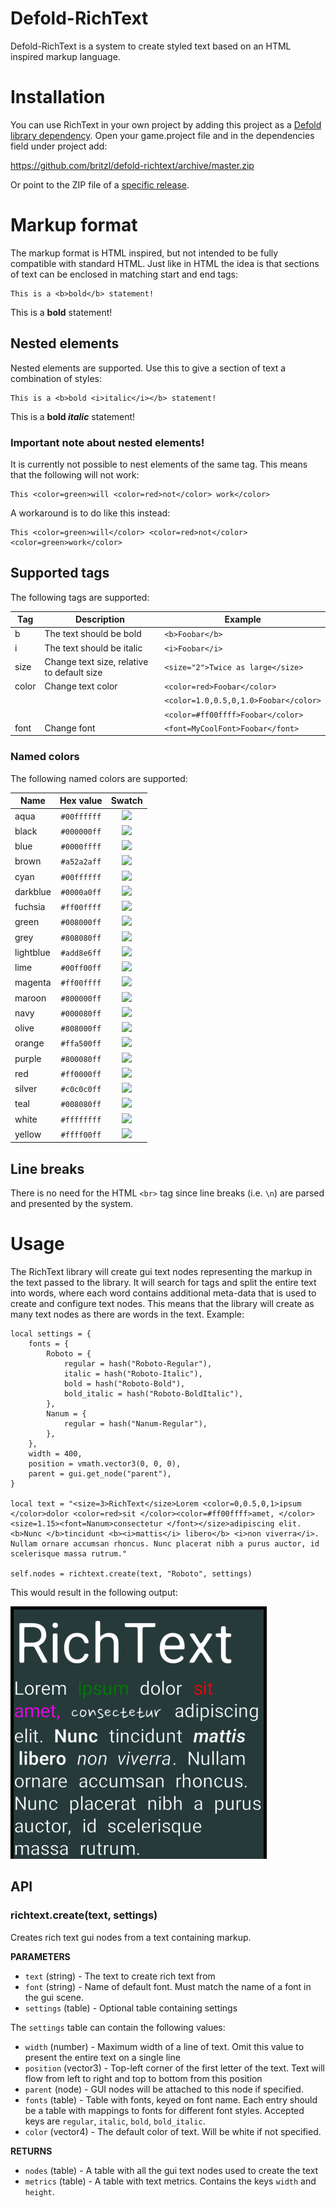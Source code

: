 # Defold-RichText
Defold-RichText is a system to create styled text based on an HTML inspired markup language.

# Installation
You can use RichText in your own project by adding this project as a [Defold library dependency](http://www.defold.com/manuals/libraries/). Open your game.project file and in the dependencies field under project add:

https://github.com/britzl/defold-richtext/archive/master.zip

Or point to the ZIP file of a [specific release](https://github.com/britzl/defold-richtext/releases).

# Markup format
The markup format is HTML inspired, but not intended to be fully compatible with standard HTML. Just like in HTML the idea is that sections of text can be enclosed in matching start and end tags:

	This is a <b>bold</b> statement!

This is a <b>bold</b> statement!

## Nested elements
Nested elements are supported. Use this to give a section of text a combination of styles:

	This is a <b>bold <i>italic</i></b> statement!

This is a <b>bold <i>italic</i></b> statement!

### Important note about nested elements!
It is currently not possible to nest elements of the same tag. This means that the following will not work:

	This <color=green>will <color=red>not</color> work</color>

A workaround is to do like this instead:

	This <color=green>will</color> <color=red>not</color> <color=green>work</color>

## Supported tags
The following tags are supported:

| Tag   | Description                                    | Example                               |
|-------|------------------------------------------------|---------------------------------------|
| b     | The text should be bold                        | `<b>Foobar</b>`                       |
| i     | The text should be italic                      | `<i>Foobar</i>`                       |
| size  | Change text size, relative to default size     | `<size="2">Twice as large</size>`     |
| color | Change text color                              | `<color=red>Foobar</color>`           |
|       |                                                | `<color=1.0,0.5,0,1.0>Foobar</color>` |
|       |                                                | `<color=#ff00ffff>Foobar</color>`     |
| font  | Change font                                    | `<font=MyCoolFont>Foobar</font>`      |

### Named colors
The following named colors are supported:

| Name      | Hex value   | Swatch                            |
|-----------|:-----------:|:---------------------------------:|
| aqua      | `#00ffffff` | ![](https://placehold.it/15/00ffff/000000?text=+) |
| black     | `#000000ff` | ![](https://placehold.it/15/000000/000000?text=+) |
| blue      | `#0000ffff` | ![](https://placehold.it/15/0000ff/000000?text=+) |
| brown     | `#a52a2aff` | ![](https://placehold.it/15/a52a2a/000000?text=+) |
| cyan      | `#00ffffff` | ![](https://placehold.it/15/00ffff/000000?text=+) |
| darkblue  | `#0000a0ff` | ![](https://placehold.it/15/0000a0/000000?text=+) |
| fuchsia   | `#ff00ffff` | ![](https://placehold.it/15/ff00ff/000000?text=+) |
| green     | `#008000ff` | ![](https://placehold.it/15/008000/000000?text=+) |
| grey      | `#808080ff` | ![](https://placehold.it/15/808080/000000?text=+) |
| lightblue | `#add8e6ff` | ![](https://placehold.it/15/add8e6/000000?text=+) |
| lime      | `#00ff00ff` | ![](https://placehold.it/15/00ff00/000000?text=+) |
| magenta   | `#ff00ffff` | ![](https://placehold.it/15/ff00ff/000000?text=+) |
| maroon    | `#800000ff` | ![](https://placehold.it/15/800000/000000?text=+) |
| navy      | `#000080ff` | ![](https://placehold.it/15/000080/000000?text=+) |
| olive     | `#808000ff` | ![](https://placehold.it/15/808000/000000?text=+) |
| orange    | `#ffa500ff` | ![](https://placehold.it/15/ffa500/000000?text=+) |
| purple    | `#800080ff` | ![](https://placehold.it/15/800080/000000?text=+) |
| red	    | `#ff0000ff` | ![](https://placehold.it/15/ff0000/000000?text=+) |
| silver    | `#c0c0c0ff` | ![](https://placehold.it/15/c0c0c0/000000?text=+) |
| teal      | `#008080ff` | ![](https://placehold.it/15/008080/000000?text=+) |
| white     | `#ffffffff` | ![](https://placehold.it/15/ffffff/000000?text=+) |
| yellow    | `#ffff00ff` | ![](https://placehold.it/15/ffff00/000000?text=+) |

## Line breaks
There is no need for the HTML `<br>` tag since line breaks (i.e. `\n`) are parsed and presented by the system.

# Usage
The RichText library will create gui text nodes representing the markup in the text passed to the library. It will search for tags and split the entire text into words, where each word contains additional meta-data that is used to create and configure text nodes. This means that the library will create as many text nodes as there are words in the text. Example:

	local settings = {
		fonts = {
			Roboto = {
				regular = hash("Roboto-Regular"),
				italic = hash("Roboto-Italic"),
				bold = hash("Roboto-Bold"),
				bold_italic = hash("Roboto-BoldItalic"),
			},
			Nanum = {
				regular = hash("Nanum-Regular"),
			},
		},
		width = 400,
		position = vmath.vector3(0, 0, 0),
		parent = gui.get_node("parent"),
	}

	local text = "<size=3>RichText</size>Lorem <color=0,0.5,0,1>ipsum </color>dolor <color=red>sit </color><color=#ff00ffff>amet, </color><size=1.15><font=Nanum>consectetur </font></size>adipiscing elit. <b>Nunc </b>tincidunt <b><i>mattis</i> libero</b> <i>non viverra</i>. Nullam ornare accumsan rhoncus. Nunc placerat nibh a purus auctor, id scelerisque massa rutrum."

	self.nodes = richtext.create(text, "Roboto", settings)

This would result in the following output:

![](docs/example.png)

## API
### richtext.create(text, settings)
Creates rich text gui nodes from a text containing markup.

**PARAMETERS**
* `text` (string) - The text to create rich text from
* `font` (string) - Name of default font. Must match the name of a font in the gui scene.
* `settings` (table) - Optional table containing settings

The `settings` table can contain the following values:

* `width` (number) - Maximum width of a line of text. Omit this value to present the entire text on a single line
* `position` (vector3) - Top-left corner of the first letter of the text. Text will flow from left to right and top to bottom from this position
* `parent` (node) - GUI nodes will be attached to this node if specified.
* `fonts` (table) - Table with fonts, keyed on font name. Each entry should be a table with mappings to fonts for different font styles. Accepted keys are `regular`, `italic`, `bold`, `bold_italic`.
* `color` (vector4) - The default color of text. Will be white if not specified.

**RETURNS**
* `nodes` (table) - A table with all the gui text nodes used to create the text
* `metrics` (table) - A table with text metrics. Contains the keys `width` and `height`.
